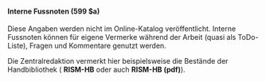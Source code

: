 #### Interne Fussnoten (599 $a)  

Diese Angaben werden nicht im Online-Katalog veröffentlicht. Interne Fussnoten können für eigene Vermerke während der Arbeit (quasi als ToDo-Liste), Fragen und Kommentare genutzt werden.   
  
Die Zentralredaktion vermerkt hier beispielsweise die Bestände der Handbibliothek ( **RISM-HB** oder auch **RISM-HB (pdf)**).
